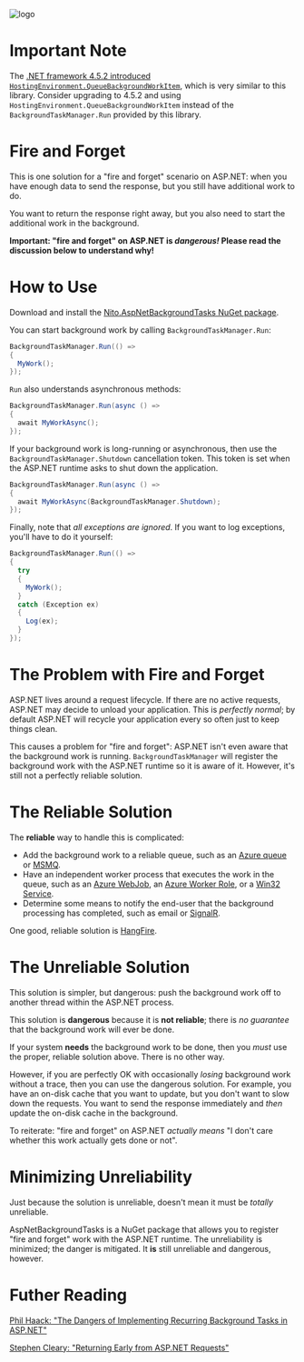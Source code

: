 ![logo](https://raw.githubusercontent.com/StephenCleary/AspNetBackgroundTasks/master/icon.png)

Important Note
===

The [.NET framework 4.5.2 introduced `HostingEnvironment.QueueBackgroundWorkItem`](http://msdn.microsoft.com/en-us/library/ms171868(v=vs.110).aspx#v452), which is very similar to this library. Consider upgrading to 4.5.2 and using `HostingEnvironment.QueueBackgroundWorkItem` instead of the `BackgroundTaskManager.Run` provided by this library.

Fire and Forget
===

This is one solution for a "fire and forget" scenario on ASP.NET: when you have enough data to send the response, but you still have additional work to do.

You want to return the response right away, but you also need to start the additional work in the background.

**Important: "fire and forget" on ASP.NET is *dangerous!* Please read the discussion below to understand why!**

How to Use
===

Download and install the [Nito.AspNetBackgroundTasks NuGet package](https://www.nuget.org/packages/Nito.AspNetBackgroundTasks/).

You can start background work by calling `BackgroundTaskManager.Run`:

````C#
BackgroundTaskManager.Run(() =>
{
  MyWork();
});
````

`Run` also understands asynchronous methods:

````C#
BackgroundTaskManager.Run(async () =>
{
  await MyWorkAsync();
});
````

If your background work is long-running or asynchronous, then use the `BackgroundTaskManager.Shutdown` cancellation token. This token is set when the ASP.NET runtime asks to shut down the application.

````C#
BackgroundTaskManager.Run(async () =>
{
  await MyWorkAsync(BackgroundTaskManager.Shutdown);
});
````

Finally, note that *all exceptions are ignored*. If you want to log exceptions, you'll have to do it yourself:

````C#
BackgroundTaskManager.Run(() =>
{
  try
  {
    MyWork();
  }
  catch (Exception ex)
  {
    Log(ex);
  }
});
````

The Problem with Fire and Forget
===

ASP.NET lives around a request lifecycle. If there are no active requests, ASP.NET may decide to unload your application. This is *perfectly normal*; by default ASP.NET will recycle your application every so often just to keep things clean.

This causes a problem for "fire and forget": ASP.NET isn't even aware that the background work is running. `BackgroundTaskManager` will register the background work with the ASP.NET runtime so it is aware of it. However, it's still not a perfectly reliable solution.

The Reliable Solution
===

The **reliable** way to handle this is complicated:

* Add the background work to a reliable queue, such as an [Azure queue](http://azure.microsoft.com/en-us/documentation/articles/storage-dotnet-how-to-use-queues-20/) or [MSMQ](http://msdn.microsoft.com/en-us/library/ms71147.aspx).
* Have an independent worker process that executes the work in the queue, such as an [Azure WebJob](http://azure.microsoft.com/en-us/documentation/articles/web-sites-create-web-jobs/), an [Azure Worker Role](http://msdn.microsoft.com/en-us/library/azure/jj155995.aspx), or a [Win32 Service](http://msdn.microsoft.com/en-us/library/y817hyb6.aspx).
* Determine some means to notify the end-user that the background processing has completed, such as email or [SignalR](http://signalr.net/).

One good, reliable solution is [HangFire](http://hangfire.io).

The Unreliable Solution
===

This solution is simpler, but dangerous: push the background work off to another thread within the ASP.NET process.

This solution is **dangerous** because it is **not reliable**; there is *no guarantee* that the background work will ever be done.

If your system **needs** the background work to be done, then you *must* use the proper, reliable solution above. There is no other way.

However, if you are perfectly OK with occasionally *losing* background work without a trace, then you can use the dangerous solution. For example, you have an on-disk cache that you want to update, but you don't want to slow down the requests. You want to send the response immediately and *then* update the on-disk cache in the background.

To reiterate: "fire and forget" on ASP.NET *actually means* "I don't care whether this work actually gets done or not".

Minimizing Unreliability
===

Just because the solution is unreliable, doesn't mean it must be *totally* unreliable.

AspNetBackgroundTasks is a NuGet package that allows you to register "fire and forget" work with the ASP.NET runtime. The unreliability is minimized; the danger is mitigated. It **is** still unreliable and dangerous, however.

Futher Reading
===

[Phil Haack: "The Dangers of Implementing Recurring Background Tasks in ASP.NET"](http://haacked.com/archive/2011/10/16/the-dangers-of-implementing-recurring-background-tasks-in-asp-net.aspx/)

[Stephen Cleary: "Returning Early from ASP.NET Requests"](http://blog.stephencleary.com/2012/12/returning-early-from-aspnet-requests.html)
